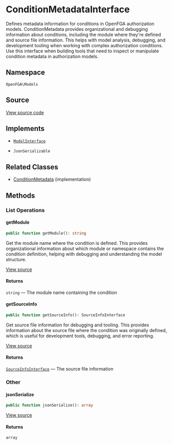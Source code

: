 # ConditionMetadataInterface

Defines metadata information for conditions in OpenFGA authorization models. ConditionMetadata provides organizational and debugging information about conditions, including the module where they&#039;re defined and source file information. This helps with model analysis, debugging, and development tooling when working with complex authorization conditions. Use this interface when building tools that need to inspect or manipulate condition metadata in authorization models.

## Namespace

`OpenFGA\Models`

## Source

[View source code](https://github.com/evansims/openfga-php/blob/main/src/Models/ConditionMetadataInterface.php)

## Implements

* [`ModelInterface`](ModelInterface.md)

* `JsonSerializable`

## Related Classes

* [ConditionMetadata](Models/ConditionMetadata.md) (implementation)

## Methods

### List Operations

#### getModule

```php
public function getModule(): string

```

Get the module name where the condition is defined. This provides organizational information about which module or namespace contains the condition definition, helping with debugging and understanding the model structure.

[View source](https://github.com/evansims/openfga-php/blob/main/src/Models/ConditionMetadataInterface.php#L31)

#### Returns

`string` — The module name containing the condition

#### getSourceInfo

```php
public function getSourceInfo(): SourceInfoInterface

```

Get source file information for debugging and tooling. This provides information about the source file where the condition was originally defined, which is useful for development tools, debugging, and error reporting.

[View source](https://github.com/evansims/openfga-php/blob/main/src/Models/ConditionMetadataInterface.php#L42)

#### Returns

[`SourceInfoInterface`](SourceInfoInterface.md) — The source file information

### Other

#### jsonSerialize

```php
public function jsonSerialize(): array

```

[View source](https://github.com/evansims/openfga-php/blob/main/src/Models/ConditionMetadataInterface.php#L48)

#### Returns

`array`
